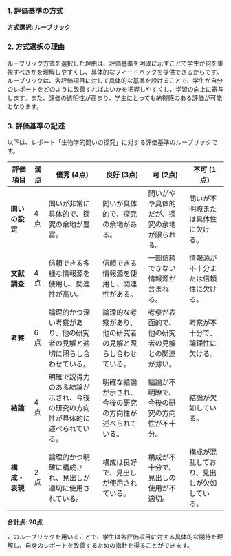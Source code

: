 ### 1. 評価基準の方式
**方式選択: ルーブリック**

### 2. 方式選択の理由
ルーブリック方式を選択した理由は、評価基準を明確に示すことで学生が何を重視すべきかを理解しやすくし、具体的なフィードバックを提供できるからです。ルーブリックは、各評価項目に対して具体的な基準を設けることで、学生が自分のレポートをどのように改善すればよいかを把握しやすくし、学習の向上に寄与します。また、評価の透明性が高まり、学生にとっても納得感のある評価が可能となります。

### 3. 評価基準の記述
以下は、レポート「生物学的問いの探究」に対する評価基準のルーブリックです。

| 評価項目         | 満点 | 優秀 (4点) | 良好 (3点) | 可 (2点) | 不可 (1点) |
|------------------|------|------------|------------|----------|------------|
| **問いの設定**   | 4点  | 問いが非常に具体的で、探究の余地が豊富。 | 問いが具体的で、探究の余地がある。 | 問いがやや具体的だが、探究の余地が限られる。 | 問いが不明瞭または具体性に欠ける。 |
| **文献調査**     | 4点  | 信頼できる多様な情報源を使用し、関連性が高い。 | 信頼できる情報源を使用し、関連性がある。 | 一部信頼できない情報源が含まれる。 | 情報源が不十分または信頼性に欠ける。 |
| **考察**         | 6点  | 論理的かつ深い考察があり、他の研究者の見解と適切に照らし合わせている。 | 論理的な考察があり、他の研究者の見解と照らし合わせている。 | 考察が表面的で、他の研究者の見解との関連が薄い。 | 考察が不十分で、論理性に欠ける。 |
| **結論**         | 4点  | 明確で説得力のある結論が示され、今後の研究の方向性が具体的に述べられている。 | 明確な結論が示され、今後の研究の方向性が述べられている。 | 結論が不明瞭で、今後の研究の方向性が不十分。 | 結論が欠如している。 |
| **構成・表現**   | 2点  | 論理的かつ明確に構成され、見出しが適切に使用されている。 | 構成は良好で、見出しが使用されている。 | 構成が不十分で、見出しの使用が不適切。 | 構成が混乱しており、見出しが欠如している。 |

**合計点: 20点** 

このルーブリックを用いることで、学生は各評価項目に対する具体的な期待を理解し、自身のレポートを改善するための指針を得ることができます。